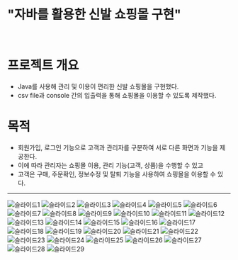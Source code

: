 # **"자바를 활용한 신발 쇼핑몰 구현"**
<br>

# **프로젝트 개요**
- Java를 사용해  관리 및 이용이 편리한 신발 쇼핑몰을 구현했다.
- csv file과 console 간의 입출력을 통해 쇼핑몰을 이용할 수 있도록 제작했다.

# **목적**
- 회원가입, 로그인 기능으로 고객과 관리자를 구분하여 서로 다른 화면과 기능을 제공한다.
- 이에 따라 관리자는 쇼핑몰 이용, 관리 기능(고객, 상품)을 수행할 수 있고
- 고객은 구매, 주문확인, 정보수정 및 탈퇴 기능을 사용하여 쇼핑몰을 이용할 수 있다.

---

![슬라이드1](https://github.com/Jyassmin/KOSA_mini_project1/assets/88031549/dfe8eda1-bdd2-45cc-b72f-e844cb8a8c8c)
![슬라이드2](https://github.com/Jyassmin/KOSA_mini_project1/assets/88031549/4d1e512a-d39b-4502-b79b-490ce51f6d1c)
![슬라이드3](https://github.com/Jyassmin/KOSA_mini_project1/assets/88031549/b0605add-a24a-4c16-8d90-ea0e9c63d68a)
![슬라이드4](https://github.com/Jyassmin/KOSA_mini_project1/assets/88031549/aa371578-4056-49ed-ae2b-96e3b0fbab09)
![슬라이드5](https://github.com/Jyassmin/KOSA_mini_project1/assets/88031549/2160bc92-808c-4100-b29d-8b5f2b155574)
![슬라이드6](https://github.com/Jyassmin/KOSA_mini_project1/assets/88031549/ca80f5c4-4631-4664-8ddf-e66e5a8a5af3)
![슬라이드7](https://github.com/Jyassmin/KOSA_mini_project1/assets/88031549/90e516eb-9381-431d-9a8e-e6fdf5113522)
![슬라이드8](https://github.com/Jyassmin/KOSA_mini_project1/assets/88031549/6ad160f7-675d-4f0b-956b-008327b3723e)
![슬라이드9](https://github.com/Jyassmin/KOSA_mini_project1/assets/88031549/5871235c-d393-4f29-95f9-2d1ab37ab086)
![슬라이드10](https://github.com/Jyassmin/KOSA_mini_project1/assets/88031549/49a67864-f88d-4634-ad4a-a7119c8b7c19)
![슬라이드11](https://github.com/Jyassmin/KOSA_mini_project1/assets/88031549/f393167c-ea95-40c9-90e9-548fdccdb169)
![슬라이드12](https://github.com/Jyassmin/KOSA_mini_project1/assets/88031549/0bae8cf5-aec7-45e4-9a4b-5a6843705b54)
![슬라이드13](https://github.com/Jyassmin/KOSA_mini_project1/assets/88031549/b59edd06-6c1d-4b9b-be5f-c1c49b64a1e9)
![슬라이드14](https://github.com/Jyassmin/KOSA_mini_project1/assets/88031549/64a3fa6c-971f-4510-a65f-cc47038c2a35)
![슬라이드15](https://github.com/Jyassmin/KOSA_mini_project1/assets/88031549/21e93a50-52a1-4bd9-99c4-e5417d03c4a0)
![슬라이드16](https://github.com/Jyassmin/KOSA_mini_project1/assets/88031549/de897e3a-bcd7-428f-bfab-cde606d681e1)
![슬라이드17](https://github.com/Jyassmin/KOSA_mini_project1/assets/88031549/9c65771a-fd88-4dba-91fb-cd8a45c13515)
![슬라이드18](https://github.com/Jyassmin/KOSA_mini_project1/assets/88031549/0413edd5-ae53-4e72-8aea-fa79007c5a6a)
![슬라이드19](https://github.com/Jyassmin/KOSA_mini_project1/assets/88031549/bffd1279-38ea-4348-9f41-794d41cdbd22)
![슬라이드20](https://github.com/Jyassmin/KOSA_mini_project1/assets/88031549/218be8d7-3eca-4d84-864e-96e71da5a05b)
![슬라이드21](https://github.com/Jyassmin/KOSA_mini_project1/assets/88031549/564bce65-1b42-420c-8b45-8c024202d62b)
![슬라이드22](https://github.com/Jyassmin/KOSA_mini_project1/assets/88031549/9e5f845f-7edd-4ace-8d4c-d67bb790f027)
![슬라이드23](https://github.com/Jyassmin/KOSA_mini_project1/assets/88031549/5a24315a-4d40-496e-9672-5cfaaa3d2951)
![슬라이드24](https://github.com/Jyassmin/KOSA_mini_project1/assets/88031549/5365fbe4-e3aa-463b-8bf4-0d407e019a31)
![슬라이드25](https://github.com/Jyassmin/KOSA_mini_project1/assets/88031549/ee76b067-089b-4f5b-8dbf-5bce195bd557)
![슬라이드26](https://github.com/Jyassmin/KOSA_mini_project1/assets/88031549/a0877689-c9fd-43f8-af8e-93123455c214)
![슬라이드27](https://github.com/Jyassmin/KOSA_mini_project1/assets/88031549/71374c25-8a36-47be-9d3a-36bd0be6b800)
![슬라이드28](https://github.com/Jyassmin/KOSA_mini_project1/assets/88031549/a93d6781-15b0-4137-b865-482779a93024)
![슬라이드29](https://github.com/Jyassmin/KOSA_mini_project1/assets/88031549/c8958177-ba2b-44f6-847d-5af80e257b49)


